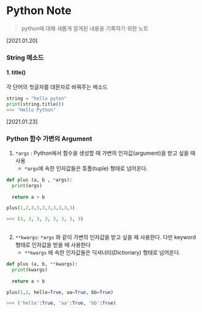 # Python Note

> python에 대해 새롭게 알게된 내용을 기록하기 위한 노트



[2021.01.20]

### String 메소드

#### 1. title()

각 단어의 첫글자를 대문자로 바꿔주는 메소드

```python
string = "hello pyton"
print(string.title())
>>> "Hello Python"
```



[2021.01.23]

### Python 함수 가변의 Argument

1. `*args` : Python에서 함수을 생성할 때 가변의 인자값(argument)을 받고 싶을 때 사용
   * `*args`에 속한 인자값들은 튜플(tuple) 형태로 넘어온다.

```python
def plus (a, b , *args):
  print(args)
  
  return a + b

plus(1,2,3,3,3,3,3,3,3,3)

>>> (3, 3, 3, 3, 3, 3, 3, 3)
  
```

2. `**kwargs`: `*args` 와 같이 가변의 인자값을 받고 싶을 때 사용한다. 다만 keyword 형태로 인자값을 받을 때 사용한다
   * `**kwargs` 에 속한 인자값들은 딕셔너리(Dictionary) 형태로 넘어온다.

```python
def plus (a, b, **kwargs):
  print(kwargs)
  
  return a + b

plus(1,2, hello=True, aa=True, bb=True)

>>> ('hello':True, 'aa':True, 'bb':True)
```



